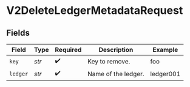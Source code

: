 # V2DeleteLedgerMetadataRequest


## Fields

| Field               | Type                | Required            | Description         | Example             |
| ------------------- | ------------------- | ------------------- | ------------------- | ------------------- |
| `key`               | *str*               | :heavy_check_mark:  | Key to remove.      | foo                 |
| `ledger`            | *str*               | :heavy_check_mark:  | Name of the ledger. | ledger001           |